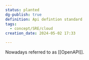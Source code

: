 ```yaml
---
status: planted
dg-publish: true
definition: Api defintion standard
tags:
  - concept/SRE/cloud
creation_date: 2024-05-02 17:33

---
```

Nowadays referred to as [[OpenAPI]].